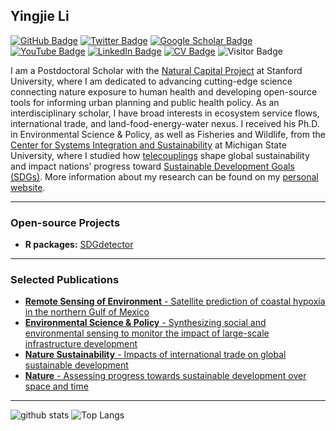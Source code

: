 ## Yingjie Li

[![GitHub Badge](https://img.shields.io/github/followers/Yingjie4Science?style=social)](https://github.com/yingjie4science?tab=followers)
[![Twitter Badge](https://img.shields.io/twitter/follow/Yingjie4Science?style=social)](https://twitter.com/yingjie4science)
[![Google Scholar Badge](https://img.shields.io/badge/Google-Scholar-lightgrey)](https://scholar.google.com/citations?user=uVeP2xAAAAAJ&hl=en)
[![YouTube Badge](https://img.shields.io/badge/My-YouTube-red)](https://www.youtube.com/@yingjieli)
[![LinkedIn Badge](https://img.shields.io/badge/My-LinkedIn-blue)](https://www.linkedin.com/in/yingjie-li-363924104/)
[![CV Badge](https://img.shields.io/badge/My-CV-critical)](https://docs.google.com/document/d/1foUW__2DxmC6NpGTjmQz7LZtA5B1zb9XPiubqugibWE/edit)
![Visitor Badge](https://visitor-badge.laobi.icu/badge?page_id=yingjie4science.yingjie4science)

I am a Postdoctoral Scholar with the [Natural Capital Project](https://naturalcapitalproject.stanford.edu/) at Stanford University, where I am dedicated to advancing cutting-edge science connecting nature exposure to human health and developing open-source tools for informing urban planning and public health policy. As an interdisciplinary scholar, I have broad interests in ecosystem service flows, international trade, and land-food-energy-water nexus. I received his Ph.D. in Environmental Science & Policy, as well as Fisheries and Wildlife, from the [Center for Systems Integration and Sustainability](https://www.canr.msu.edu/csis/) at Michigan State University, where I studied how [telecouplings](https://telecouplingtoolbox.org/) shape global sustainability and impact nations’ progress toward [Sustainable Development Goals (SDGs)](https://sdgs.un.org/goals). More information about my research can be found on my [personal website](https://yingjieli.org/).

---

### Open-source Projects

- **R packages:** [SDGdetector](https://github.com/Yingjie4Science/SDGdetector)

---

### Selected Publications

<!-- HASHNODE:START -->
- [**Remote Sensing of Environment** - Satellite prediction of coastal hypoxia in the northern Gulf of Mexico](https://doi.org/10.1016/j.rse.2022.113346)
- [**Environmental Science & Policy** - Synthesizing social and environmental sensing to monitor the impact of large-scale infrastructure development](https://doi.org/10.1016/j.envsci.2021.07.020)
- [**Nature Sustainability** - Impacts of international trade on global sustainable development](https://doi.org/10.1038/s41893-020-0572-z)
- [**Nature** - Assessing progress towards sustainable development over space and time](https://doi.org/10.1038/s41586-019-1846-3)
<!-- HASHNODE:END -->

---

![github stats](https://github-readme-stats-sigma-five.vercel.app/api?username=Yingjie4Science&show_icons=true)
![Top Langs](https://github-readme-stats-sigma-five.vercel.app/api/top-langs/?username=Yingjie4Science&langs_count=3&hide=javascript,go,html,css,tex)

<!-- ![Top Langs](https://github-readme-stats.vercel.app/api/top-langs/?username=Yingjie4Science&hide_langs_below=10) -->
